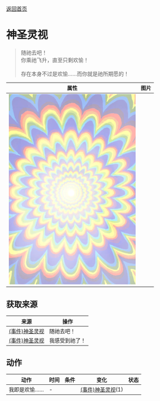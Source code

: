 [返回首页](index.md)  
# 神圣灵视  
> 随祂去吧！<br>你乘祂飞升，直至只剩欢愉！<br><br>存在本身不过是欢愉……而你就是祂所期愿的！  
  
  属性  |   图片   
 ----  |  ----:   
   |  ![](Sprite/God.png)   
  
## 获取来源  
来源  |  操作  
----  |  ----  
[(事件)神圣灵视](Event_GodExperience1b.md)  |  随祂去吧！  
[(事件)神圣灵视](Event_HuntedExperience1b.md)  |  我感受到祂了！  
## 动作  
动作  |  时间  |  条件  |  变化  |  状态  
----  |  ----  |  ----  |  ----  |  ----  
我即是欢愉……  |  -  |    |  [(事件)神圣灵视](Event_GodExperience1d.md)(1)  |    
